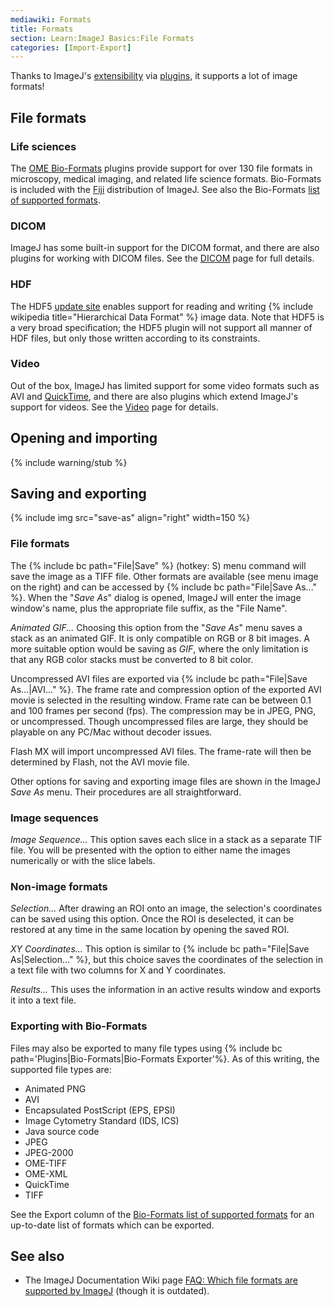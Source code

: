 ```yaml
---
mediawiki: Formats
title: Formats
section: Learn:ImageJ Basics:File Formats
categories: [Import-Export]
---
```



Thanks to ImageJ's [extensibility](/develop/architecture#extensibility) via [plugins](/plugins), it supports a lot of image formats!

## File formats

### Life sciences

The [OME Bio-Formats](/formats/bio-formats) plugins provide support for over
130 file formats in microscopy, medical imaging, and related life science
formats. Bio-Formats is included with the [Fiji](/software/fiji) distribution
of ImageJ. See also the Bio-Formats
[list of supported formats](https://www.openmicroscopy.org/site/support/bio-formats/supported-formats.html).

### DICOM

ImageJ has some built-in support for the DICOM format, and there are also
plugins for working with DICOM files. See the [DICOM](/formats/dicom) page for
full details.

### HDF

The HDF5 [update site](/update-sites) enables support for reading and writing
{% include wikipedia title="Hierarchical Data Format" %} image data. Note that
HDF5 is a very broad specification; the HDF5 plugin will not support all manner
of HDF files, but only those written according to its constraints.

### Video

Out of the box, ImageJ has limited support for some video formats such as AVI
and [QuickTime](/formats/quicktime), and there are also plugins which extend
ImageJ's support for videos. See the [Video](/formats/video) page for details.

## Opening and importing

{% include warning/stub %}

## Saving and exporting

{% include img src="save-as" align="right" width=150 %}

### File formats

The {% include bc path="File|Save" %} (hotkey: S) menu command will save the
image as a TIFF file. Other formats are available (see menu image on the right)
and can be accessed by {% include bc path="File|Save As..." %}. When the "*Save
As*" dialog is opened, ImageJ will enter the image window's name, plus the
appropriate file suffix, as the "File Name".

*Animated GIF...* Choosing this option from the "*Save As*" menu saves a stack
as an animated GIF. It is only compatible on RGB or 8 bit images. A more
suitable option would be saving as *GIF*, where the only limitation is that any
RGB color stacks must be converted to 8 bit color.

Uncompressed AVI files are exported via
{% include bc path="File|Save As...|AVI..." %}. The frame rate and compression
option of the exported AVI movie is selected in the resulting window. Frame
rate can be between 0.1 and 100 frames per second (fps). The compression may be
in JPEG, PNG, or uncompressed. Though uncompressed files are large, they should
be playable on any PC/Mac without decoder issues.

Flash MX will import uncompressed AVI files. The frame-rate will then be
determined by Flash, not the AVI movie file.

Other options for saving and exporting image files are shown in the ImageJ
*Save As* menu. Their procedures are all straightforward.

### Image sequences

*Image Sequence...* This option saves each slice in a stack as a separate TIF
file. You will be presented with the option to either name the images
numerically or with the slice labels.

### Non-image formats

*Selection...* After drawing an ROI onto an image, the selection's coordinates
can be saved using this option. Once the ROI is deselected, it can be restored
at any time in the same location by opening the saved ROI.

*XY Coordinates...* This option is similar to
{% include bc path="File|Save As|Selection..." %}, but this choice saves the
coordinates of the selection in a text file with two columns for X and Y
coordinates.

*Results...* This uses the information in an active results window and exports
it into a text file.

### Exporting with Bio-Formats

Files may also be exported to many file types using
{% include bc path='Plugins|Bio-Formats|Bio-Formats Exporter'%}.
As of this writing, the supported file types are:

- Animated PNG
- AVI
- Encapsulated PostScript (EPS, EPSI)
- Image Cytometry Standard (IDS, ICS)
- Java source code
- JPEG
- JPEG-2000
- OME-TIFF
- OME-XML
- QuickTime
- TIFF

See the Export column of the [Bio-Formats list of supported
formats](http://openmicroscopy.org/site/support/bio-formats5/supported-formats.html)
for an up-to-date list of formats which can be exported.

## See also

- The ImageJ Documentation Wiki page
  [FAQ: Which file formats are supported by ImageJ](http://imagejdocu.list.lu/doku.php?id=faq:general:which_file_formats_are_supported_by_imagej)
  (though it is outdated).
